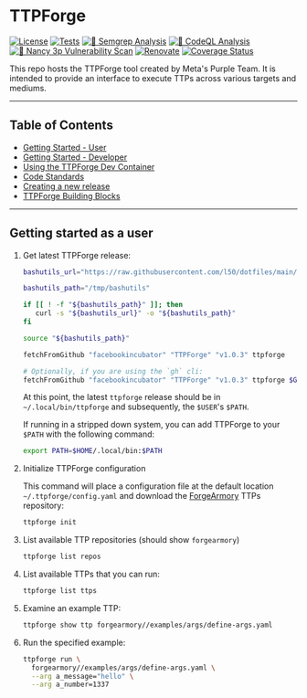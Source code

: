 # TTPForge

[![License](https://img.shields.io/github/license/facebookincubator/TTPForge?label=License&style=flat&color=blue&logo=github)](https://github.com/facebookincubator/TTPForge/blob/main/LICENSE)
[![Tests](https://github.com/facebookincubator/TTPForge/actions/workflows/tests.yaml/badge.svg)](https://github.com/facebookincubator/TTPForge/actions/workflows/tests.yaml)
[![🚨 Semgrep Analysis](https://github.com/facebookincubator/TTPForge/actions/workflows/semgrep.yaml/badge.svg)](https://github.com/facebookincubator/TTPForge/actions/workflows/semgrep.yaml)
[![🚨 CodeQL Analysis](https://github.com/facebookincubator/TTPForge/actions/workflows/codeql-analysis.yaml/badge.svg)](https://github.com/facebookincubator/TTPForge/actions/workflows/codeql-analysis.yaml)
[![🚨 Nancy 3p Vulnerability Scan](https://github.com/facebookincubator/TTPForge/actions/workflows/nancy.yaml/badge.svg)](https://github.com/facebookincubator/TTPForge/actions/workflows/nancy.yaml)
[![Renovate](https://github.com/facebookincubator/TTPForge/actions/workflows/renovate.yaml/badge.svg)](https://github.com/facebookincubator/TTPForge/actions/workflows/renovate.yaml)
[![Coverage Status](https://coveralls.io/repos/github/facebookincubator/TTPForge/badge.svg)](https://coveralls.io/github/facebookincubator/TTPForge)

This repo hosts the TTPForge tool created by Meta's Purple Team.
It is intended to provide an interface to execute TTPs across various
targets and mediums.

---

## Table of Contents

- [Getting Started - User](#getting-started-as-a-user)
- [Getting Started - Developer](docs/dev/README.md)
- [Using the TTPForge Dev Container](docs/container.md)
- [Code Standards](docs/code-standards.md)
- [Creating a new release](docs/release.md)
- [TTPForge Building Blocks](docs/building-blocks.md)

---

## Getting started as a user

1. Get latest TTPForge release:

   ```bash
   bashutils_url="https://raw.githubusercontent.com/l50/dotfiles/main/bashutils"

   bashutils_path="/tmp/bashutils"

   if [[ ! -f "${bashutils_path}" ]]; then
      curl -s "${bashutils_url}" -o "${bashutils_path}"
   fi

   source "${bashutils_path}"

   fetchFromGithub "facebookincubator" "TTPForge" "v1.0.3" ttpforge

   # Optionally, if you are using the `gh` cli:
   fetchFromGithub "facebookincubator" "TTPForge" "v1.0.3" ttpforge $GITHUB_TOKEN
   ```

   At this point, the latest `ttpforge` release should be in
   `~/.local/bin/ttpforge` and subsequently, the `$USER`'s `$PATH`.

   If running in a stripped down system, you can add TTPForge to your `$PATH`
   with the following command:

   ```bash
   export PATH=$HOME/.local/bin:$PATH
   ```

1. Initialize TTPForge configuration

   This command will place a configuration file at the default location
   `~/.ttpforge/config.yaml` and download the
   [ForgeArmory](https://github.com/facebookincubator/ForgeArmory)
   TTPs repository:

   ```bash
   ttpforge init
   ```

1. List available TTP repositories (should show `forgearmory`)

   ```bash
   ttpforge list repos
   ```

1. List available TTPs that you can run:

   ```bash
   ttpforge list ttps
   ```

1. Examine an example TTP:

   ```bash
   ttpforge show ttp forgearmory//examples/args/define-args.yaml
   ```

1. Run the specified example:

   ```bash
   ttpforge run \
     forgearmory//examples/args/define-args.yaml \
     --arg a_message="hello" \
     --arg a_number=1337
   ```
